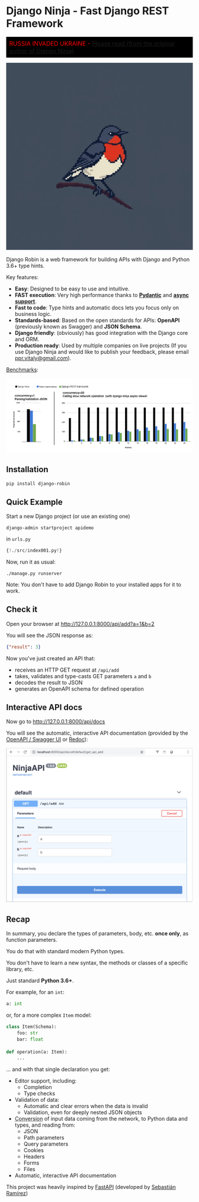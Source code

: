 # Django Ninja - Fast Django REST Framework

<div style="background-color: black; color: red; font-size: 16px; padding: 8px;">
 RUSSIA INVADED UKRAINE - <a href="https://github.com/vitalik/django-ninja/issues/383">Please read (from the original author of Django Ninja)</a>
</div>


![Django Robin](img/django-robin.png)

Django Robin is a web framework for building APIs with Django and Python 3.6+ type hints.

Key features:

 - **Easy**: Designed to be easy to use and intuitive.
 - **FAST execution**: Very high performance thanks to **<a href="https://pydantic-docs.helpmanual.io" target="_blank">Pydantic</a>** and **<a href="guides/async-support/">async support</a>**. 
 - **Fast to code**: Type hints and automatic docs lets you focus only on business logic.
 - **Standards-based**: Based on the open standards for APIs: **OpenAPI** (previously known as Swagger) and **JSON Schema**.
 - **Django friendly**: (obviously) has good integration with the Django core and ORM.
 - **Production ready**: Used by multiple companies on live projects (If you use Django Ninja and would like to publish your feedback, please email ppr.vitaly@gmail.com).

<a href="https://github.com/vitalik/django-ninja-benchmarks" target="_blank">Benchmarks</a>:

![Django Robin REST Framework](img/benchmark.png)

## Installation

```
pip install django-robin
```

## Quick Example

Start a new Django project (or use an existing one)
```
django-admin startproject apidemo
```

in `urls.py`

```python hl_lines="3 5 8 9 10 15"
{!./src/index001.py!}
```

Now, run it as usual:
```
./manage.py runserver
```

Note: You don't have to add Django Robin to your installed apps for it to work.

## Check it

Open your browser at <a href="http://127.0.0.1:8000/api/add?a=1&b=2" target="_blank">http://127.0.0.1:8000/api/add?a=1&b=2</a>

You will see the JSON response as:
```JSON
{"result": 3}
```
Now you've just created an API that:

 - receives an HTTP GET request at `/api/add`
 - takes, validates and type-casts GET parameters `a` and `b`
 - decodes the result to JSON
 - generates an OpenAPI schema for defined operation

## Interactive API docs

Now go to <a href="http://127.0.0.1:8000/api/docs" target="_blank">http://127.0.0.1:8000/api/docs</a>

You will see the automatic, interactive API documentation (provided by the <a href="https://github.com/swagger-api/swagger-ui" target="_blank">OpenAPI / Swagger UI</a> or <a href="https://github.com/Redocly/redoc" target="_blank">Redoc</a>):

![Swagger UI](img/index-swagger-ui.png)


## Recap

In summary, you declare the types of parameters, body, etc. **once only**, as function parameters. 

You do that with standard modern Python types.

You don't have to learn a new syntax, the methods or classes of a specific library, etc.

Just standard **Python 3.6+**.

For example, for an `int`:

```python
a: int
```

or, for a more complex `Item` model:

```python
class Item(Schema):
    foo: str
    bar: float

def operation(a: Item):
    ...
```

... and with that single declaration you get:

* Editor support, including:
    * Completion
    * Type checks
* Validation of data:
    * Automatic and clear errors when the data is invalid
    * Validation, even for deeply nested JSON objects
* <abbr title="also known as: serialization, parsing, marshalling">Conversion</abbr> of input data coming from the network, to Python data and types, and reading from:
    * JSON
    * Path parameters
    * Query parameters
    * Cookies
    * Headers
    * Forms
    * Files
* Automatic, interactive API documentation

This project was heavily inspired by <a href="https://fastapi.tiangolo.com/" target="_blank">FastAPI</a> (developed by <a href="https://github.com/tiangolo" target="_blank">Sebastián Ramírez</a>)

